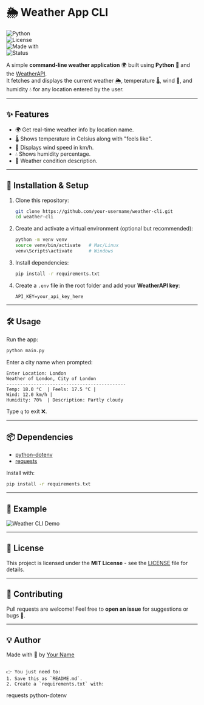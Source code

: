 # 🌦️ Weather App CLI

![Python](https://img.shields.io/badge/Python-3.8%2B-blue.svg)  
![License](https://img.shields.io/badge/License-MIT-green.svg)  
![Made with](https://img.shields.io/badge/Made%20with-💖-ff69b4.svg)  
![Status](https://img.shields.io/badge/Status-Active-success.svg)  

A simple **command-line weather application** 🌍 built using **Python** 🐍 and the [WeatherAPI](https://www.weatherapi.com/).  
It fetches and displays the current weather 🌦️, temperature 🌡️, wind 💨, and humidity 💧 for any location entered by the user.

---

## ✨ Features
- 🌍 Get real-time weather info by location name.  
- 🌡️ Shows temperature in Celsius along with "feels like".  
- 💨 Displays wind speed in km/h.  
- 💧 Shows humidity percentage.  
- 📝 Weather condition description.  

---

## 🚀 Installation & Setup

1. Clone this repository:
   ```bash
   git clone https://github.com/your-username/weather-cli.git
   cd weather-cli
   ```

2. Create and activate a virtual environment (optional but recommended):

   ```bash
   python -m venv venv
   source venv/bin/activate   # Mac/Linux
   venv\Scripts\activate      # Windows
   ```

3. Install dependencies:

   ```bash
   pip install -r requirements.txt
   ```

4. Create a `.env` file in the root folder and add your **WeatherAPI key**:

   ```env
   API_KEY=your_api_key_here
   ```

---

## 🛠️ Usage

Run the app:

```bash
python main.py
```

Enter a city name when prompted:

```
Enter Location: London
Weather of London, City of London
--------------------------------------------
Temp: 18.0 °C  | Feels: 17.5 °C |
Wind: 12.0 km/h |
Humidity: 70%  | Description: Partly cloudy
```

Type `q` to exit ❌.

---

## 📦 Dependencies

* [python-dotenv](https://pypi.org/project/python-dotenv/)
* [requests](https://pypi.org/project/requests/)

Install with:

```bash
pip install -r requirements.txt
```

---

## 📸 Example

![Weather CLI Demo](https://img.shields.io/badge/Demo-CLI-lightblue?style=for-the-badge)

---

## 📝 License

This project is licensed under the **MIT License** - see the [LICENSE](LICENSE) file for details.

---

## 🤝 Contributing

Pull requests are welcome! Feel free to **open an issue** for suggestions or bugs 🐛.

---

## 💡 Author

Made with 💖 by [Your Name](https://github.com/your-username)

```

👉 You just need to:  
1. Save this as `README.md`.  
2. Create a `requirements.txt` with:  
```

requests
python-dotenv


